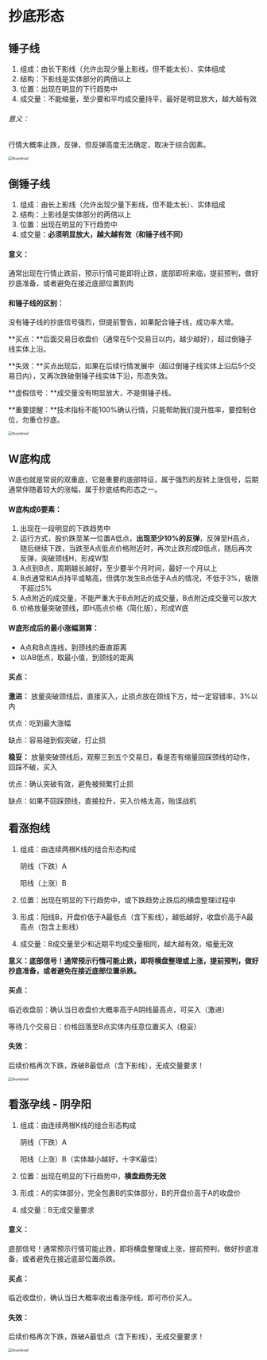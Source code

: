 # 抄底形态



## 锤子线

1. 组成：由长下影线（允许出现少量上影线，但不能太长）、实体组成
2. 结构：下影线是实体部分的两倍以上
3. 位置：出现在明显的下行趋势中
4. 成交量：不能缩量，至少要和平均成交量持平，最好是明显放大，越大越有效

###### 意义：

行情大概率止跌，反弹，但反弹高度无法确定，取决于综合因素。

<img src="../../.vuepress/public/images/5380a5eeeb853e15ebc75828558dea7b.png" alt="thumbnail" style="zoom:50%;" />

## 倒锤子线

1. 组成：由长上影线（允许出现少量下影线，但不能太长）、实体组成
2. 结构：上影线是实体部分的两倍以上
3. 位置：出现在明显的下行趋势中
4. 成交量：**必须明显放大，越大越有效（和锤子线不同）**

#### 意义：

通常出现在行情止跌前，预示行情可能即将止跌，底部即将来临，提前预判，做好抄底准备，或者避免在接近底部位置割肉

#### 和锤子线的区别：

没有锤子线的抄底信号强烈，但提前警告，如果配合锤子线，成功率大增。



**买点：**后面交易日收盘价（通常在5个交易日以内，越少越好），超过倒锤子线实体上沿。

**失效：**买点出现后，如果在后续行情发展中（超过倒锤子线实体上沿后5个交易日内），又再次跌破倒锤子线实体下沿，形态失效。

**虚假信号：**成交量没有明显放大，不是倒锤子线。

**重要提醒：**技术指标不能100%确认行情，只能帮助我们提升胜率，要控制仓位，勿重仓抄底。

<img src="../../.vuepress/public/images/4dfa494bd0564191065cdb151627a66a.png" alt="thumbnail" style="zoom:50%;" />



## W底构成

W底也就是常说的双重底，它是重要的底部特征，属于强烈的反转上涨信号，后期通常伴随着较大的涨幅，属于抄底结构形态之一。

#### W底构成6要素：

1. 出现在一段明显的下跌趋势中
2. 运行方式，股价跌至某一位置A低点，**出现至少10%的反弹**，反弹至H高点，随后继续下跌，当跌至A点低点价格附近时，再次止跌形成B低点，随后再次反弹，突破颈线H，形成W型
3. A点到B点，周期越长越好，至少要半个月时间，最好一个月以上
4. B点通常和A点持平或略高，但偶尔发生B点低于A点的情况，不低于3%，极限不超过5%
5. A点附近的成交量，不能严重大于B点附近的成交量，B点附近成交量可以放大
6. 价格放量突破颈线，即H高点价格（简化版），形成W底

#### W底形成后的最小涨幅测算：

- A点和B点连线，到颈线的垂直距离
- 以AB低点，取最小值，到颈线的距离

#### 买点：

**激进：** 放量突破颈线后，直接买入，止损点放在颈线下方，给一定容错率，3%以内

优点：吃到最大涨幅

缺点：容易碰到假突破，打止损

**稳妥：** 放量突破颈线后，观察三到五个交易日，看是否有缩量回踩颈线的动作，回踩不破，买入

优点：确认突破有效，避免被频繁打止损

缺点：如果不回踩颈线，直接拉升，买入价格太高，贻误战机

## 看涨抱线

1. 组成：由连续两根K线的组合形态构成

   阴线（下跌）A

   阳线（上涨）B

2. 位置：出现在明显的下行趋势中，或下跌趋势止跌后的横盘整理过程中

3. 形成：阳线B，开盘价低于A最低点（含下影线），越低越好，收盘价高于A最高点（包含上影线）

4. 成交量：B成交量至少和近期平均成交量相同，越大越有效，缩量无效

**意义：底部信号！通常预示行情可能止跌，即将横盘整理或上涨，提前预判，做好抄底准备，或者避免在接近底部位置杀跌。**

#### 买点：

临近收盘前：确认当日收盘价大概率高于A阴线最高点，可买入（激进）

等待几个交易日：价格回落至B点实体内任意位置买入（稳妥）

#### 失效：

后续价格再次下跌，跌破B最低点（含下影线），无成交量要求！

<img src="../../.vuepress/public/images/f33a207553b843c3026c14735f5ea0aa.png" alt="thumbnail" style="zoom:50%;" />

## 看涨孕线 - 阴孕阳

1. 组成：由连续两根K线的组合形态构成

   阴线（下跌）A

   阳线（上涨）B（实体越小越好，十字K最佳）

2. 位置：出现在明显的下行趋势中，**横盘趋势无效**

3. 形成：A的实体部分，完全包裹B的实体部分，B的开盘价高于A的收盘价

4. 成交量：B无成交量要求

#### 意义：

底部信号！通常预示行情可能止跌，即将横盘整理或上涨，提前预判，做好抄底准备，或者避免在接近底部位置杀跌。

#### 买点：

临近收盘价，确认当日大概率收出看涨孕线，即可市价买入。

#### 失效：

后续价格再次下跌，跌破A最低点（含下影线），无成交量要求！

<img src="../../.vuepress/public/images/a8086c9d7f7e392004696b775a87f6ff.png" alt="thumbnail" style="zoom:50%;" />